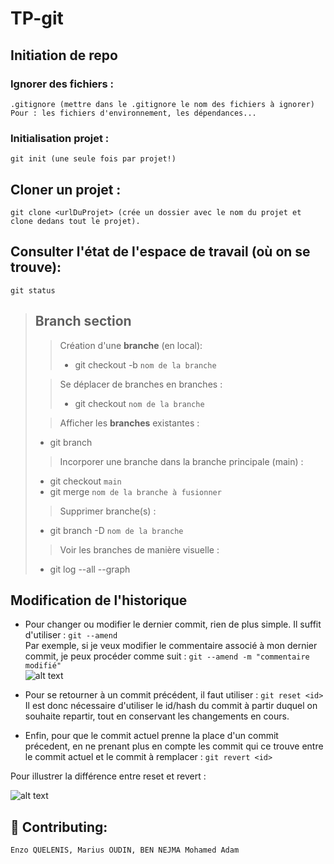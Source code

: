 # TP-git
## Initiation de repo
### Ignorer des fichiers :
    .gitignore (mettre dans le .gitignore le nom des fichiers à ignorer)
    Pour : les fichiers d'environnement, les dépendances...

### Initialisation projet : 
    git init (une seule fois par projet!)

## Cloner un projet :
    git clone <urlDuProjet> (crée un dossier avec le nom du projet et clone dedans tout le projet).
## Consulter l'état de l'espace de travail (où on se trouve):
    git status

>## **Branch section** 
>
>> Création d'une **branche** (en local):
>>- git checkout -b `nom de la branche`
>>
>
>> Se déplacer de branches en branches :
>>- git checkout `nom de la branche` 
>    
>> Afficher les **branches** existantes : 
>- git branch 
>    
>> Incorporer une branche dans la branche principale (main) : 
>- git checkout `main` 
>- git merge `nom de la branche à fusionner`
>
>> Supprimer branche(s) :
>- git branch -D  `nom de la branche`
>
>> Voir les branches de manière visuelle :
>- git log --all --graph

## Modification de l'historique
- Pour changer ou modifier le dernier commit, rien de plus simple. Il suffit d'utiliser : `git --amend`  
Par exemple, si je veux modifier le commentaire associé à mon dernier commit, je peux procéder comme suit : `git --amend -m "commentaire modifié"`  
![ alt text](/TP-git/giphy.gif)

- Pour se retourner à un commit précédent, il faut utiliser : `git reset <id>`  
Il est donc nécessaire d'utiliser le id/hash du commit à partir duquel on souhaite repartir, tout en conservant les changements en cours.

- Enfin, pour que le commit actuel prenne la place d'un commit précedent, en ne prenant plus en compte les commit qui ce trouve entre le commit actuel et le commit à remplacer : `git revert <id>`  
  
Pour illustrer la différence entre reset et revert :  

![ alt text](/TP-git/revert.svg)

## 🤝 Contributing:
    Enzo QUELENIS, Marius OUDIN, BEN NEJMA Mohamed Adam

